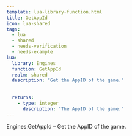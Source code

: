 ```yaml
---
template: lua-library-function.html
title: GetAppId
icon: lua-shared
tags:
  - lua
  - shared
  - needs-verification
  - needs-example
lua:
  library: Engines
  function: GetAppId
  realm: shared
  description: "Get the AppID of the game."
  
  
  returns:
    - type: integer
      description: "The AppID of the game."
---
```


<div class="lua__search__keywords">
Engines.GetAppId &#x2013; Get the AppID of the game.
</div>
